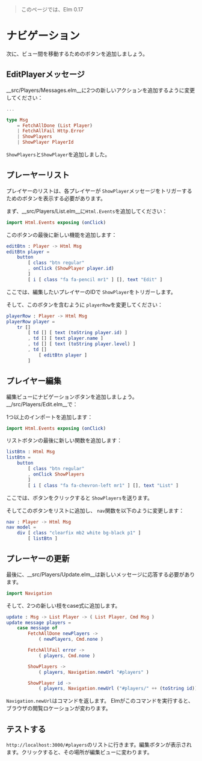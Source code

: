 >このページでは、Elm 0.17

# ナビゲーション

次に、ビュー間を移動するためのボタンを追加しましょう。

## EditPlayerメッセージ

__src/Players/Messages.elm__に2つの新しいアクションを追加するように変更してください：

```elm
...

type Msg
    = FetchAllDone (List Player)
    | FetchAllFail Http.Error
    | ShowPlayers
    | ShowPlayer PlayerId
```

`ShowPlayers`と`ShowPlayer`を追加しました。

## プレーヤーリスト

プレイヤーのリストは、各プレイヤーが `ShowPlayer`メッセージをトリガーするためのボタンを表示する必要があります。

まず、__src/Players/List.elm__に`Html.Events`を追加してください：

```elm
import Html.Events exposing (onClick)
```

このボタンの最後に新しい機能を追加します：

```elm
editBtn : Player -> Html Msg
editBtn player =
    button
        [ class "btn regular"
        , onClick (ShowPlayer player.id)
        ]
        [ i [ class "fa fa-pencil mr1" ] [], text "Edit" ]
```

ここでは、編集したいプレイヤーのIDで `ShowPlayer`をトリガーします。

そして、このボタンを含むように `playerRow`を変更してください：

```elm
playerRow : Player -> Html Msg
playerRow player =
    tr []
        [ td [] [ text (toString player.id) ]
        , td [] [ text player.name ]
        , td [] [ text (toString player.level) ]
        , td []
            [ editBtn player ]
        ]
```

## プレイヤー編集

編集ビューにナビゲーションボタンを追加しましょう。 __/src/Players/Edit.elm__で：

1つ以上のインポートを追加します：

```elm
import Html.Events exposing (onClick)
```

リストボタンの最後に新しい関数を追加します：

```elm
listBtn : Html Msg
listBtn =
    button
        [ class "btn regular"
        , onClick ShowPlayers
        ]
        [ i [ class "fa fa-chevron-left mr1" ] [], text "List" ]
```

ここでは、ボタンをクリックすると `ShowPlayers`を送ります。

そしてこのボタンをリストに追加し、 `nav`関数を以下のように変更します：

```elm
nav : Player -> Html Msg
nav model =
    div [ class "clearfix mb2 white bg-black p1" ]
        [ listBtn ]
```

## プレーヤーの更新

最後に、__src/Players/Update.elm__は新しいメッセージに応答する必要があります。

```elm
import Navigation
```

そして、2つの新しい枝をcase式に追加します。

```elm
update : Msg -> List Player -> ( List Player, Cmd Msg )
update message players =
    case message of
        FetchAllDone newPlayers ->
            ( newPlayers, Cmd.none )

        FetchAllFail error ->
            ( players, Cmd.none )

        ShowPlayers ->
            ( players, Navigation.newUrl "#players" )

        ShowPlayer id ->
            ( players, Navigation.newUrl ("#players/" ++ (toString id)) )
```

`Navigation.newUrl`はコマンドを返します。 Elmがこのコマンドを実行すると、ブラウザの閲覧ロケーションが変わります。

## テストする

`http://localhost:3000/#players`のリストに行きます。編集ボタンが表示されます。クリックすると、その場所が編集ビューに変わります。
